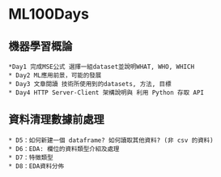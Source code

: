 # ML100Days

## 機器學習概論
    *Day1 完成MSE公式 選擇一組dataset並說明WHAT, WHO, WHICH
    * Day2 ML應用前景，可能的發展
    * Day3 文章閱讀 技術所使用到的datasets, 方法, 目標
    * Day4 HTTP Server-Client 架構說明與 利用 Python 存取 API

## 資料清理數據前處理
    * D5：如何新建一個 dataframe? 如何讀取其他資料? (非 csv 的資料)
    * D6：EDA: 欄位的資料類型介紹及處理
    * D7：特徵類型
    * D8：EDA資料分佈
